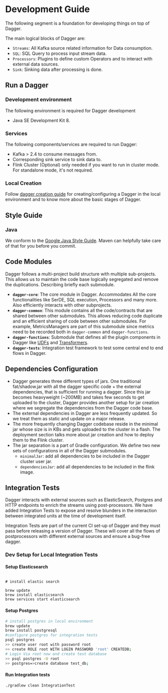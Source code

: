 # Development Guide

The following segment is a foundation for developing things on top of Dagger.

The main logical blocks of Dagger are:

- `Streams`: All Kafka source related information for Data consumption.
- `SQL`: SQL Query to process input stream data.
- `Processors`: Plugins to define custom Operators and to interact with external data sources.
- `Sink`: Sinking data after processing is done.

## Run a Dagger

### Development environment

The following environment is required for Dagger development

- Java SE Development Kit 8.

### Services

The following components/services are required to run Dagger:

- Kafka &gt; 2.4 to consume messages from.
- Corresponding sink service to sink data to.
- Flink Cluster \(Optional\) only needed if you want to run in cluster mode. For standalone mode, it's not required.

### Local Creation

Follow [dagger creation guide](docs/../../guides/create_dagger.md) for creating/configuring a Dagger in the local environment and to know more about the basic stages of Dagger.

## Style Guide

### Java

We conform to the [Google Java Style Guide](https://google.github.io/styleguide/javaguide.html). Maven can helpfully take care of that for you before you commit.

## Code Modules

Dagger follows a multi-project build structure with multiple sub-projects. This allows us to maintain the code base logically segregated and remove the duplications. Describing briefly each submodule.

- **`dagger-core`**: The core module in Dagger. Accommodates All the core functionalities like SerDE, SQL execution, Processors and many more. Also efficiently interacts with other subprojects.
- **`dagger-common`**: This module contains all the code/contracts that are shared between other submodules. This allows reducing code duplicate and an efficient sharing of code between other submodules. For example, MetricsManagers are part of this submodule since metrics need to be recorded both in `dagger-common` and `dagger-functions`.
- **`dagger-functions`**: Submodule that defines all the plugin components in Dagger like [UDFs](https://github.com/odpf/dagger/tree/main/dagger-functions/src/main/java/io/odpf/dagger/functions/udfs) and [Transformers](https://github.com/odpf/dagger/tree/main/dagger-functions/src/main/java/io/odpf/dagger/functions/transformers).
- **`dagger-tests`**: Integration test framework to test some central end to end flows in Dagger.

## Dependencies Configuration

- Dagger generates three different types of jars. One traditional fat/shadow.jar with all the dagger specific code + the external dependencies, that is sufficient for running a dagger. Since this jar becomes heavyweight (~200MB) and takes few seconds to get uploaded to the cluster, Dagger provides another setup for jar creation where we segregate the dependencies from the Dagger code base.
- The external dependencies in Dagger are less frequently updated. So we treat them as static and update on a major release.
- The more frequently changing Dagger codebase reside in the minimal jar whose size is in KBs and gets uploaded to the cluster in a flash. The deployment section talks more about jar creation and how to deploy them to the Flink cluster.
- The jar separation is a part of Gradle configuration. We define two new sets of configurations in all of the Dagger submodules.
  - `minimalJar`: add all dependencies to be included in the Dagger cluster user jar.
  - `dependenciesJar`: add all dependencies to be included in the flink image.

## Integration Tests

Dagger interacts with external sources such as ElasticSearch, Postgres and HTTP endpoints to enrich the streams using post-processors. We have added Integration Tests to expose and resolve blunders in the interaction between integrated units at the time of development itself.

Integration Tests are part of the current CI set-up of Dagger and they must pass before releasing a version of Dagger. These will cover all the flows of postprocessors with different external sources and ensure a bug-free dagger.

### Dev Setup for Local Integration Tests

#### Setup Elasticsearch

```

# install elastic search

brew update
brew install elasticsearch
brew services start elasticsearch

```

#### Setup Postgres

```bash
# install postgres in local environment
brew update
brew install postgresql
#configure postgres for integration tests
psql postgres
>> create user root with password root
>> create ROLE root WITH LOGIN PASSWORD 'root' CREATEDB;
# Login Via root now and create test database
>> psql postgres -U root
>> postgres=>create database test_db;
```

#### Run Integration tests

```bash
./gradlew clean IntegrationTest
```

